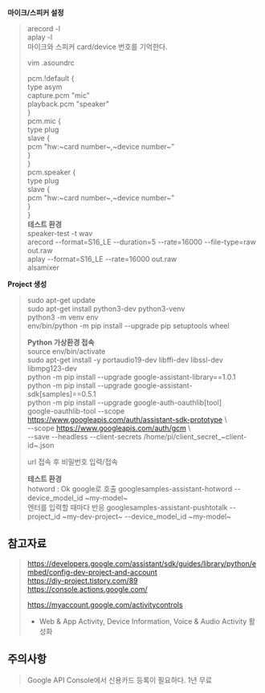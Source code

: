 **마이크/스피커 설정**
> arecord -l  
> aplay -l  
> 마이크와 스피커 card/device 번호를 기억한다.
>
> vim .asoundrc
> 
>pcm.!default {  
>  	type asym  
>  	capture.pcm "mic"  
>  	playback.pcm "speaker"  
>}  
>pcm.mic {  
>	type plug  
>	slave {  
>   	pcm "hw:~card number~,~device number~"  
>	}  
>}  
>pcm.speaker {  
>	type plug  
>	slave {  
>		pcm "hw:~card number~,~device number~"  
>  	}  
>}  
>**테스트 환경**  
> speaker-test -t wav  
> arecord --format=S16_LE --duration=5 --rate=16000 --file-type=raw out.raw  
> aplay --format=S16_LE --rate=16000 out.raw  
> alsamixer  

**Project 생성**
> sudo apt-get update  
> sudo apt-get install python3-dev python3-venv  
> python3 -m venv env  
> env/bin/python -m pip install --upgrade pip setuptools wheel  
> 
> 
> 
> 
> **Python 가상환경 접속**  
> source env/bin/activate  
> sudo apt-get install -y portaudio19-dev libffi-dev libssl-dev libmpg123-dev  
> python -m pip install --upgrade google-assistant-library==1.0.1  
> python -m pip install --upgrade google-assistant-sdk[samples]==0.5.1  
> python -m pip install --upgrade google-auth-oauthlib[tool]  
> google-oauthlib-tool --scope https://www.googleapis.com/auth/assistant-sdk-prototype \  
> --scope https://www.googleapis.com/auth/gcm \  
> --save --headless --client-secrets /home/pi/client_secret_~client-id~.json  
> 
> url 접속 후 비밀번호 입력/접속  
>
>
> **테스트 환경**  
> hotword : Ok google로 호출
> googlesamples-assistant-hotword --device_model_id ~my-model~  
> 엔터를 입력할 때마다 반응
> googlesamples-assistant-pushtotalk --project_id ~my-dev-project~ --device_model_id ~my-model~  

**참고자료**
-
> https://developers.google.com/assistant/sdk/guides/library/python/embed/config-dev-project-and-account  
> https://diy-project.tistory.com/89  
> https://console.actions.google.com/
>
> https://myaccount.google.com/activitycontrols  
> - Web & App Activity, Device Information, Voice & Audio Activity 활성화  

**주의사항**
-
> Google API Console에서 신용카드 등록이 필요하다. 1년 무료  
> 
